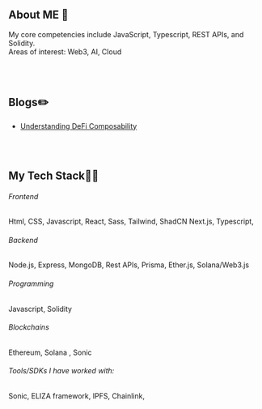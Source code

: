 <!-- ## Hey Hey <img src="https://raw.githubusercontent.com/ABSphreak/ABSphreak/master/gifs/Hi.gif" width="30px">

<div align="center">
 <img hight="300" width="700" alt="GIF" align="center" src="https://github.com/foreveransh/foreveransh/blob/main/assets/208593.gif">
</div>

</br>
</br> -->


## About ME 💬
My core competencies include JavaScript, Typescript, REST APIs, and Solidity. </br>
Areas of interest: Web3, AI, Cloud

</br>
</br>

## Blogs✏️
- [Understanding DeFi Composability](https://sparsh621.hashnode.dev/defi-composability-what-it-is-and-why-it-matters) </br>

</br>
</br>

## My Tech Stack👨‍💻

###### Frontend
Html, CSS, Javascript, React, Sass, Tailwind, ShadCN Next.js, Typescript, 

###### Backend
Node.js, Express, MongoDB, Rest APIs, Prisma, Ether.js, Solana/Web3.js

###### Programming
Javascript, Solidity

###### Blockchains
Ethereum, Solana , Sonic

###### Tools/SDKs I have worked with:
Sonic, ELIZA framework, IPFS, Chainlink, 

</br>
</br>

